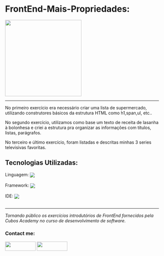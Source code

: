 # FrontEnd-Mais-Propriedades:

<img height="250px" src="https://media-exp1.licdn.com/dms/image/C4E16AQHipPThoAbI7Q/profile-displaybackgroundimage-shrink_200_800/0/1660535984093?e=1668038400&v=beta&t=GwIiIeFOO__T8WxEeMt3nHIDhOlH61w5XiFT1Cx1W38"/>
  
  ---
<div>
<div><p1> 

 No primeiro exercício era necessário criar uma lista de supermercado, utilizando construtores básicos da estrutura HTML como h1,span,ul, etc..<br>


 No segundo exercício, utilizamos como base um texto de receita de lasanha à bolonhesa e criei a estrutura pra organizar as informações com títulos, listas, parágrafos.<br> 


 No terceiro e último exercício, foram listadas e descritas minhas 3 series televisivas favoritas. </p1></div>
 
##                                                                      Tecnologias Utilizadas:
Linguagem: <img align="center" src="https://img.shields.io/badge/HTML5-E34F26?style=for-the-badge&logo=html5&logoColor=white"><br>
<br>
Framework:  <img align="center" src="https://img.shields.io/badge/Node.js-339933?style=for-the-badge&logo=nodedotjs&logoColor=white"><br>
<br>
IDE: <img align="center" src="https://img.shields.io/badge/VSCode-0078D4?style=for-the-badge&logo=visual%20studio%20code&logoColor=white"><br>
<br>

 
---

_Tornando público os exercícios introdutórios de FrontEnd fornecidos pela Cubos Academy no curso de desenvolvimento de software._

<h3 align="left">Contact me:</h3>
<p align="left">
<a href="https://www.linkedin.com/in/vitor-a-monteiro/" target="blank"><img align="center" src="https://img.shields.io/badge/LinkedIn-0077B5?style=for-the-badge&logo=linkedin&logoColor=white" height="30" width="100" /></a>
<a href = "mailto:primitivo.3131@gmail.com"><img align="center" src="https://img.shields.io/badge/-Gmail-%23333?style=for-the-badge&logo=gmail&logoColor=white" target="_blank" height="30" width="100" /></a>
